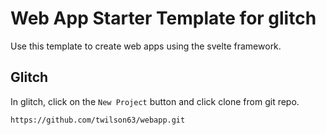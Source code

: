 # Web App Starter Template for glitch

Use this template to create web apps using the svelte framework.

## Glitch

In glitch, click on the `New Project` button and click clone from git repo.

```
https://github.com/twilson63/webapp.git
```



